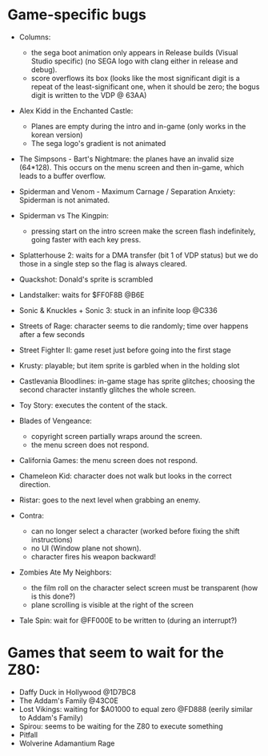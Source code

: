 # Game-specific bugs

- Columns:
  - the sega boot animation only appears in Release builds (Visual Studio specific)
    (no SEGA logo with clang either in release and debug).
  - score overflows its box (looks like the most significant digit is a repeat
    of the least-significant one, when it should be zero; the bogus digit is
    written to the VDP @ 63AA)

- Alex Kidd in the Enchanted Castle:
  - Planes are empty during the intro and in-game (only works in the korean version)
  - The sega logo's gradient is not animated

- The Simpsons - Bart's Nightmare: the planes have an invalid size (64*128). This occurs on
the menu screen and then in-game, which leads to a buffer overflow.

- Spiderman and Venom - Maximum Carnage / Separation Anxiety: Spiderman is not animated.

- Spiderman vs The Kingpin:
  - pressing start on the intro screen make the screen flash indefinitely, going faster with
  each key press.

- Splatterhouse 2: waits for a DMA transfer (bit 1 of VDP status) but we do those in a single step
so the flag is always cleared.

- Quackshot: Donald's sprite is scrambled

- Landstalker: waits for $FF0F8B @B6E

- Sonic & Knuckles + Sonic 3: stuck in an infinite loop @C336

- Streets of Rage: character seems to die randomly; time over happens after a few seconds

- Street Fighter II: game reset just before going into the first stage

- Krusty: playable; but item sprite is garbled when in the holding slot

- Castlevania Bloodlines: in-game stage has sprite glitches; choosing the second character instantly
  glitches the whole screen.

- Toy Story: executes the content of the stack.

- Blades of Vengeance:
    - copyright screen partially wraps around the screen.
    - the menu screen does not respond.

- California Games: the menu screen does not respond.

- Chameleon Kid: character does not walk but looks in the correct direction.

- Ristar: goes to the next level when grabbing an enemy.

- Contra:
    - can no longer select a character (worked before fixing the shift instructions)
    - no UI (Window plane not shown).
    - character fires his weapon backward!

- Zombies Ate My Neighbors:
	- the film roll on the character select screen must be transparent (how is this done?)
	- plane scrolling is visible at the right of the screen 

- Tale Spin: wait for @FF000E to be written to (during an interrupt?)

# Games that seem to wait for the Z80:

- Daffy Duck in Hollywood @1D7BC8
- The Addam's Family @43C0E
- Lost Vikings: waiting for $A01000 to equal zero @FD888 (eerily similar to Addam's Family)
- Spirou: seems to be waiting for the Z80 to execute something
- Pitfall
- Wolverine Adamantium Rage
